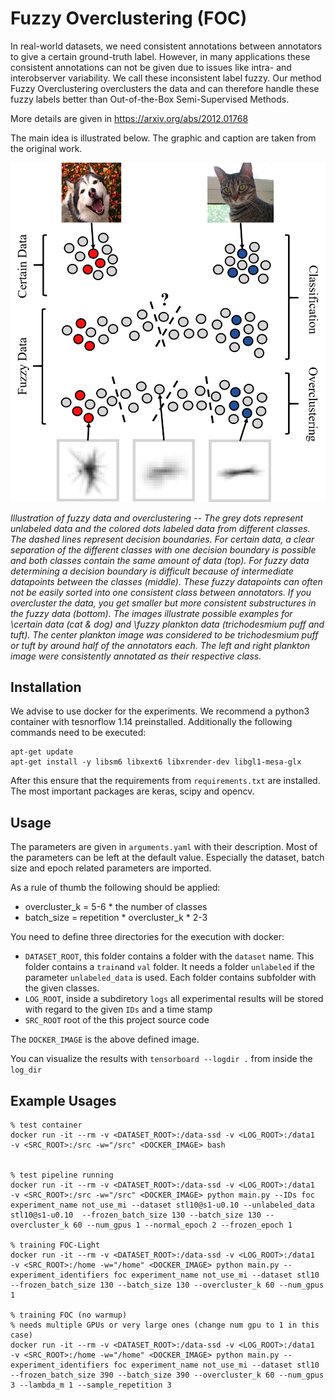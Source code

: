 # Fuzzy Overclustering (FOC)

In real-world datasets, we need consistent annotations between annotators to give a certain ground-truth label.
However, in many applications these consistent annotations can not be given due to issues like intra- and interobserver variability.
We call these inconsistent label fuzzy.
Our method Fuzzy Overclustering overclusters the data and can therefore handle these fuzzy labels better than Out-of-the-Box Semi-Supervised Methods.

More details are given in https://arxiv.org/abs/2012.01768

The main idea is illustrated below. The graphic and caption are taken from the original work.

![main idea of paper](./images/ideav2.png)


_Illustration of fuzzy data and overclustering -- 
The grey dots represent unlabeled data and the colored dots labeled data from different classes.
The dashed lines represent decision boundaries.
For certain data, a clear separation of the different classes with one decision boundary is possible and both classes contain the same amount of data (top).
For fuzzy data determining a decision boundary is difficult because of intermediate datapoints between the classes (middle).
These fuzzy datapoints  can often not be easily sorted into one consistent class between annotators.
If you overcluster the data, you get smaller but more consistent substructures in the fuzzy data (bottom).
The images illustrate possible examples for \certain data (cat \& dog) and \fuzzy plankton data (trichodesmium puff and tuft).
The center plankton image was considered to be trichodesmium puff or tuft by around half of the annotators each.
The left and right plankton image were consistently annotated as their respective class._

## Installation

We advise to use docker for the experiments.
We recommend a python3 container with tesnorflow 1.14 preinstalled. 
Additionally the following commands need to be executed:

    apt-get update
    apt-get install -y libsm6 libxext6 libxrender-dev libgl1-mesa-glx


After this ensure that the requirements from `requirements.txt` are installed. 
The most important packages are keras, scipy and opencv.
 
## Usage

The parameters are given in `arguments.yaml` with their description.
Most of the parameters can be left at the default value. 
Especially the dataset, batch size and epoch related parameters are imported.

As a rule of thumb the following should be applied:
 - overcluster_k = 5-6 * the number of classes
 - batch_size = repetition * overcluster_k * 2-3
 
You need to define three directories for the execution with docker:
- `DATASET_ROOT`, this folder contains a folder with the `dataset` name. This folder contains a `train`and `val` folder. It needs a folder `unlabeled` if the parameter `unlabeled_data` is used. Each folder contains subfolder with the given classes.
- `LOG_ROOT`, inside a subdiretory `logs` all experimental results will be stored with regard to the given `IDs` and a time stamp
- `SRC_ROOT` root of the this project source code

The `DOCKER_IMAGE` is the above defined image.

You can visualize the results with `tensorboard --logdir .` from inside the `log_dir`



## Example Usages


    % test container
    docker run -it --rm -v <DATASET_ROOT>:/data-ssd -v <LOG_ROOT>:/data1   -v <SRC_ROOT>:/src -w="/src" <DOCKER_IMAGE> bash


    % test pipeline running
    docker run -it --rm -v <DATASET_ROOT>:/data-ssd -v <LOG_ROOT>:/data1   -v <SRC_ROOT>:/src -w="/src" <DOCKER_IMAGE> python main.py --IDs foc experiment_name not_use_mi --dataset stl10@s1-u0.10 --unlabeled_data stl10@s1-u0.10  --frozen_batch_size 130 --batch_size 130 --overcluster_k 60 --num_gpus 1 --normal_epoch 2 --frozen_epoch 1

    % training FOC-Light
    docker run -it --rm -v <DATASET_ROOT>:/data-ssd -v <LOG_ROOT>:/data1   -v <SRC_ROOT>:/home -w="/home" <DOCKER_IMAGE> python main.py --experiment_identifiers foc experiment_name not_use_mi --dataset stl10  --frozen_batch_size 130 --batch_size 130 --overcluster_k 60 --num_gpus 1
    
    % training FOC (no warmup)
    % needs multiple GPUs or very large ones (change num gpu to 1 in this case)
    docker run -it --rm -v <DATASET_ROOT>:/data-ssd -v <LOG_ROOT>:/data1   -v <SRC_ROOT>:/home -w="/home" <DOCKER_IMAGE> python main.py --experiment_identifiers foc experiment_name not_use_mi --dataset stl10  --frozen_batch_size 390 --batch_size 390 --overcluster_k 60 --num_gpus 3 --lambda_m 1 --sample_repetition 3
    






